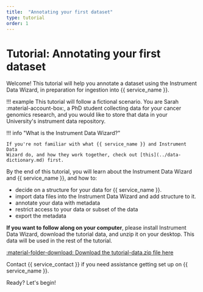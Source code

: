 ```yaml
---
title:  "Annotating your first dataset"
type: tutorial
order: 1
---
```


# Tutorial: Annotating your first dataset

Welcome! This tutorial will help you annotate a dataset using the
Instrument Data Wizard, in preparation for ingestion into {{ service_name }}.

!!! example
    This tutorial will follow a fictional scenario. You are Sarah :material-account-box:, a PhD
    student collecting data for your cancer genomics research, and you would
    like to store that data in your University's instrument data
    repository.


!!! info "What is the Instrument Data Wizard?"

    If you're not familiar with what {{ service_name }} and Instrument Data
    Wizard do, and how they work together, check out [this](../data-dictionary.md) first.



By the end of this tutorial, you will learn about the Instrument Data
Wizard and {{ service_name }}, and how to:

-   decide on a structure for your data for {{ service_name }}.
-   import data files into the Instrument Data Wizard and add structure
    to it.
-   annotate your data with metadata
-   restrict access to your data or subset of the data
-   export the metadata

**If you want to follow along on your computer**, please install
Instrument Data Wizard, download the tutorial data, and unzip it on your
desktop. This data will be used in the rest of the tutorial.


[:material-folder-download: Download the tutorial-data.zip file here](../../assets/tutorial-data.zip)


Contact {{ service_contact }} if you need assistance getting set up on
{{ service_name }}.

Ready? Let's begin!

